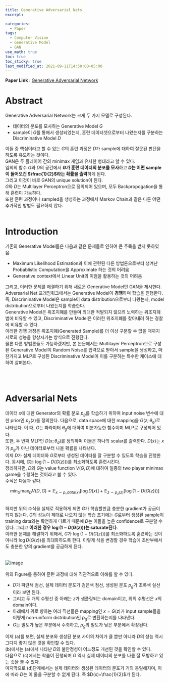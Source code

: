 ```yaml
---
title: Generative Adversarial Nets
excerpt:

categories:
  - Paper
tags:
  - Computer Vision
  - Generative Model
  - GAN
use_math: true
toc: true
toc_sticky: true
last_modified_at: 2021-09-11T14:50:00-05:00
---
```


**Paper Link** : [Generative Adversarial Network](https://arxiv.org/pdf/1406.2661v1.pdf)

# Abstract

Generative Adversarial Network는 크게 두 가지 모델로 구성된다.

- 데이터의 분포를 모사하는 Generative Model $G$
- sample이 $G$를 통해서 생성되었는지, 훈련 데이터셋으로부터 나왔는지를 구분하는 Discriminative Model $D$

이들 중 핵심이라고 할 수 있는 $G$의 훈련 과정은 $D$가 sample에 대하여 잘못된 판단을 하도록 유도하는 것이다.
<br/>GAN은 두 플레이어 간의 minimax 게임과 유사한 형태라고 할 수 있다.
<br/>임의의 함수 $G$와 $D$의 공간에서 **$G$가 훈련 데이터의 분포를 모사**하고 **$D$는 어떤 sample이 들어오건 $\frac{1}{2}$라는 확률을 출력**하게 된다.
<br/>그리고 이것이 바로 GAN의 unique solution이 된다.
<br/>$G$와 $D$는 Multilayer Perceptron으로 정의되어 있으며, 모두 Backpropogation을 통해 훈련이 가능하다.
<br/>또한 훈련 과정이나 sampled을 생성하는 과정에서 Markov Chain과 같은 다른 어떤 추가적인 방법도 필요하지 않다.
<br/>
<br/>

# Introduction

기존의 Generative Model들은 다음과 같은 문제들로 인하여 큰 주목을 받지 못하였음.

- Maximum Likelihood Estimation과 이에 관련된 다른 방법론으로부터 생겨난 Probablistic Computation을 Approximate 하는 것의 어려움
- Generative context에서 Linear Unit의 이점을 활용하는 것의 어려움

그리고, 이러한 문제를 해결하기 위해 새로운 Generative Model인 GAN을 제시한다.
<br/>
Adversarial Net 프레임워크에서는 Generative Model이 **경쟁**하며 학습을 진행한다.
<br/> 즉, Discriminative Model은 sample이 data distribution으로부터 나왔는지, model distribution으로부터 나왔는지를 학습한다.
<br/> Generative Model은 위조지폐를 만들며 최대한 적발되지 않으려 노력하는 위조지폐범에 비유할 수 있고, Discriminative Model은 이러한 위조지폐를 찾아내려 하는 경찰에 비유할 수 있다.
<br/> 이러한 경쟁 과정은 위조지폐(Generated Sample)를 더 이상 구분할 수 없을 때까지 서로의 성능을 향상시키는 방식으로 진행된다.
<br/> 물론 다른 방법론들도 가능하겠지만, 본 논문에서는 Multilayer Perceptron으로 구성된 Generative Model이 Random Noise를 입력으로 받아서 sample을 생성하고, 마찬가지고 MLP로 구성된 Discriminative Model이 이를 구분하는 특수한 케이스에 대하여 살펴본다.

<br/>
<br/>

# Adversarial Nets

데이터 $x$에 대한 Generator의 확률 분포 $p_g$를 학습하기 위하여 input noise 변수에 대한 prior인 $p_z(z)$를 정의한다. 다음으로, data space에 대한 mapping을 $G(z;\theta_g)$로 나타낸다. 이 때, $G$는 파라미터 $\theta_g$에 대하여 미분가능한 함수이며 MLP로 구성되어 있다.
<br/> 또한, 두 번째 MLP인 $D(x;\theta_d)$를 정의하며 이들은 하나의 scalar를 출력한다. $D(x)$는 $x$가 $p_g$가 아닌 데이터로부터 나올 확률을 나타낸다.
<br/> 이제 $D$가 실제 데이터와 $G$로부터 생성된 데이터를 잘 구분할 수 있도록 학습을 진행한다. 동시에, $G$는 $\log{(1-D(G(z)))}$를 최소화하도록 훈련시킨다.
<br/> 정리하자면, $D$와 $G$는 value function $V(G, D)$에 대하여 일종의 two player minimax game을 수행하는 것이라고 볼 수 있다.
<br/> 수식은 다음과 같다.
<br/>

$$\min_G \max_D V(D, G) = \mathbb{E}_ {x \sim p\_{data}(x)}[ \log {D(x)}] + \mathbb{E}_ {z \sim p_{z}(z)}[ \log {(1-D(G(z)))}]$$

<br/> 하지만 위의 수식을 실제로 적용하게 되면 $G$가 학습할만큼 충분한 gradient가 공급이 되지 않는다. $G$의 성능이 제대로 나오지 않는 학습 초기에는 $G$로부터 생성된 sample이 training data와는 확연하게 다르기 때문에 $D$는 이들을 높은 confidence로 구분할 수 있다. 그리고 **이러한 경우 $\log{(1-D(G(z)))}$는 saturate된다**.
<br/>
이러한 문제를 해결하기 위해서, $G$가 $\log{(1-D(G(z)))}$를 최소화하도록 훈련하는 것이 아니라 $\log{D(G(z))}$를 최대화하도록 한다.
이렇게 식을 변경할 경우 학습에 초반부에서도 충분한 양의 gradient를 공급하게 된다.
<br/>
<br/>
<br/>
![image](https://user-images.githubusercontent.com/25663769/132948483-592d1155-9546-40c8-a3ce-e841d9aa7677.png)
<br/>
<br/>
위의 Figure를 통하여 훈련 과정에 대해 직관적으로 이해를 할 수 있다.

- $D$가 파란색 점선, 실제 데이터 분포가 검은색 점선, 생성된 분포 $p_g$가 초록색 실선이라 보면 된다.
- 그리고 두 개의 수평선 중 아래는 $z$가 샘플링되는 domain이고, 위의 수평선은 $x$의 domain이다.
- 아래에서 위로 향하는 여러 직선들은 mapping인 $x=G(z)$가 input sample들을 어떻게 non-uniform distribution인 $p_g$로 변환하는지를 나타낸다.
- $G$는 밀도가 높은 부분에서 수축하고, $p_g$의 밀도가 낮은 부분에서 확장된다.

이제 (a)를 보면, 실제 분포와 생성된 분포 사이의 차이가 클 뿐만 아니라 $D$의 성능 역시 그다지 좋지 않은 것을 확인할 수 있다.
<br/> (b)에서는 (a)에서 나타난 $D$의 불안정성이 어느정도 개선된 것을 확인할 수 있다.
<br/> 다음으로 (c)에서는 학습이 진행되며 $G$ 역시 실제 데이터의 분포를 나름 잘 모방하고 있는 것을 볼 수 있다.
<br/> 마지막으로 (d)단계에서는 실제 데이터와 생성된 데이터의 분포가 거의 동일해지며, 이에 따라 $D$는 이 둘을 구분할 수 없게 된다. 즉 $D(x)=\frac{1}{2}$가 된다.

